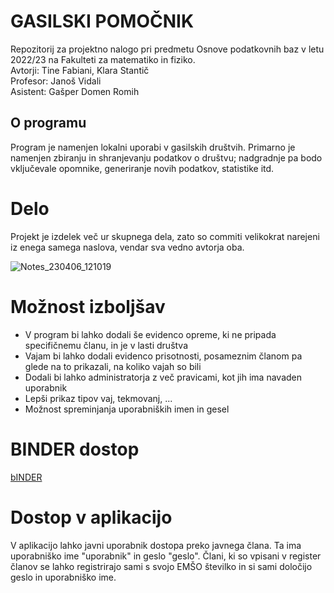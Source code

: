 # GASILSKI POMOČNIK 

Repozitorij za projektno nalogo pri predmetu Osnove podatkovnih baz v letu 2022/23 na Fakulteti za matematiko in fiziko.  
Avtorji: Tine Fabiani, Klara Stantič  
Profesor: Janoš Vidali  
Asistent: Gašper Domen Romih     

## O programu 
Program je namenjen lokalni uporabi v gasilskih društvih. Primarno je namenjen zbiranju in shranjevanju podatkov o društvu; nadgradnje pa bodo vključevale opomnike, generiranje novih podatkov, statistike itd.
  
# Delo
Projekt je izdelek več ur skupnega dela, zato so commiti velikokrat narejeni iz enega samega naslova, vendar sva vedno avtorja oba.

![Notes_230406_121019](https://user-images.githubusercontent.com/64649001/230348292-47f2f01b-f76f-4b44-a639-149070353e34.jpg)

# Možnost izboljšav
* V program bi lahko dodali še evidenco opreme, ki ne pripada specifičnemu članu, in je v lasti društva
* Vajam bi lahko dodali evidenco prisotnosti, posameznim članom pa glede na to prikazali, na koliko vajah so bili
* Dodali bi lahko administratorja z več pravicami, kot jih ima navaden uporabnik
* Lepši prikaz tipov vaj, tekmovanj, ...
* Možnost spreminjanja uporabniških imen in gesel


# BINDER dostop
[bINDER](https://mybinder.org/v2/gh/klara-stantic/opb_gasilski_pomocnik.git/main?urlpath=proxy%2F8080 )

# Dostop v aplikacijo
V aplikacijo lahko javni uporabnik dostopa preko javnega člana. Ta ima uporabniško ime "uporabnik" in geslo "geslo".
Člani, ki so vpisani v register članov se lahko registrirajo sami s svojo EMŠO številko in si sami določijo geslo in uporabniško ime.

